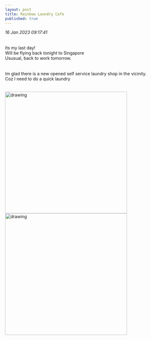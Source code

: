 ```yaml
---
layout: post
title: Rainbow Laundry Cafe
published: true
---
```

_16 Jan 2023 09:17:41_
<br>
<br>
<br>
Its my last day!
<br>
Will be flying back tonight to Singapore
<br>
Ususual, back to work tomorrow.
<br>
<br>
<br>
Im glad there is a new opened self service laundry shop in the vicinity.
<br>
Coz I need to do a quick laundry
<br>
<br>
<br>
<img src="https://drive.google.com/uc?export=view&id=" alt="drawing" width="400"/>
<img src="https://drive.google.com/uc?export=view&id=" alt="drawing" width="400"/>
